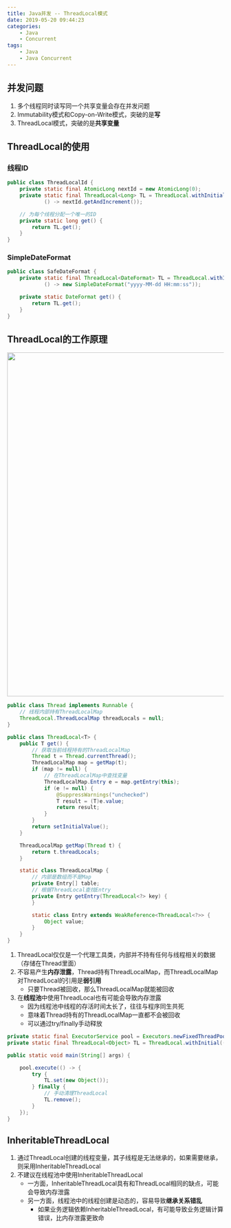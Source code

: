 ```yaml
---
title: Java并发 -- ThreadLocal模式
date: 2019-05-20 09:44:23
categories:
    - Java
    - Concurrent
tags:
    - Java
    - Java Concurrent
---
```


## 并发问题
1. 多个线程同时读写同一个共享变量会存在并发问题
2. Immutability模式和Copy-on-Write模式，突破的是**写**
3. ThreadLocal模式，突破的是**共享变量**

<!-- more -->

## ThreadLocal的使用

### 线程ID
```java
public class ThreadLocalId {
    private static final AtomicLong nextId = new AtomicLong(0);
    private static final ThreadLocal<Long> TL = ThreadLocal.withInitial(
            () -> nextId.getAndIncrement());

    // 为每个线程分配一个唯一的ID
    private static long get() {
        return TL.get();
    }
}
```

### SimpleDateFormat
```java
public class SafeDateFormat {
    private static final ThreadLocal<DateFormat> TL = ThreadLocal.withInitial(
            () -> new SimpleDateFormat("yyyy-MM-dd HH:mm:ss"));

    private static DateFormat get() {
        return TL.get();
    }
}
```

## ThreadLocal的工作原理
<img src="https://java-concurrent-1253868755.cos.ap-guangzhou.myqcloud.com/java-concurrent-thread-local.png" width=800/>

```java
public class Thread implements Runnable {
    // 线程内部持有ThreadLocalMap
    ThreadLocal.ThreadLocalMap threadLocals = null;
}

public class ThreadLocal<T> {
    public T get() {
        // 获取当前线程持有的ThreadLocalMap
        Thread t = Thread.currentThread();
        ThreadLocalMap map = getMap(t);
        if (map != null) {
            // 在ThreadLocalMap中查找变量
            ThreadLocalMap.Entry e = map.getEntry(this);
            if (e != null) {
                @SuppressWarnings("unchecked")
                T result = (T)e.value;
                return result;
            }
        }
        return setInitialValue();
    }

    ThreadLocalMap getMap(Thread t) {
        return t.threadLocals;
    }

    static class ThreadLocalMap {
        // 内部是数组而不是Map
        private Entry[] table;
        // 根据ThreadLocal查找Entry
        private Entry getEntry(ThreadLocal<?> key) {
        }

        static class Entry extends WeakReference<ThreadLocal<?>> {
            Object value;
        }
    }
}
```
1. ThreadLocal仅仅是一个代理工具类，内部并不持有任何与线程相关的数据（存储在Thread里面）
2. 不容易产生**内存泄露**，Thread持有ThreadLocalMap，而ThreadLocalMap对ThreadLocal的引用是**弱引用**
    - 只要Thread被回收，那么ThreadLocalMap就能被回收
3. 在**线程池**中使用ThreadLocal也有可能会导致内存泄露
    - 因为线程池中线程的存活时间太长了，往往与程序同生共死
    - 意味着Thread持有的ThreadLocalMap一直都不会被回收
    - 可以通过try/finally手动释放

```java
private static final ExecutorService pool = Executors.newFixedThreadPool(1);
private static final ThreadLocal<Object> TL = ThreadLocal.withInitial(() -> new Object());

public static void main(String[] args) {

    pool.execute(() -> {
        try {
            TL.set(new Object());
        } finally {
            // 手动清理ThreadLocal
            TL.remove();
        }
    });
}
```

## InheritableThreadLocal
1. 通过ThreadLocal创建的线程变量，其子线程是无法继承的，如果需要继承，则采用InheritableThreadLocal
2. 不建议在线程池中使用InheritableThreadLocal
    - 一方面，InheritableThreadLocal具有和ThreadLocal相同的缺点，可能会导致内存泄露
    - 另一方面，线程池中的线程创建是动态的，容易导致**继承关系错乱**
        - 如果业务逻辑依赖InheritableThreadLocal，有可能导致业务逻辑计算错误，比内存泄露更致命

<!-- indicate-the-source -->
